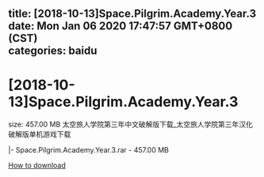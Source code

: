 
title: [2018-10-13]Space.Pilgrim.Academy.Year.3
date: Mon Jan 06 2020 17:47:57 GMT+0800 (CST)    
categories: baidu
---

# [2018-10-13]Space.Pilgrim.Academy.Year.3
size: 457.00 MB
 太空旅人学院第三年中文破解版下载_太空旅人学院第三年汉化破解版单机游戏下载
 
|- Space.Pilgrim.Academy.Year.3.rar - 457.00 MB

[How to download](https://bpcam.bemobtrk.com/go/2ceec3aa-1ca2-46d6-b9ff-aaa5c184517c?jno=5102)